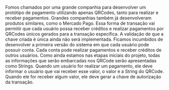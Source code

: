 Fomos chamados por uma grande companhia para desenvolver um protótipo de pagamento utilizando apenas QRCodes, tanto para realizar e receber pagamentos. Grandes companhias também já desenvolveram produtos similares, como o Mercado Pago. Essa forma de transação vai permitir que cada usuário possa receber créditos e realizar pagamentos por QRCodes únicos gerados para a transação específica. A validação de que a chave criada é única ainda não será implementada. Ficamos incumbidos de desenvolver a primeira versão do sistema em que cada usuário pode possuir conta. Cada conta pode realizar pagamentos e receber créditos de outros usuários. Como ainda estamos nas etapas iniciais do projeto, todas as informações que serão embarcadas nos QRCode serão apresentadas como Strings. Quando um usuário for realizar um pagamento, ele deve informar o usuário que vai receber esse valor, o valor e a String do QRCode. Quando ele for receber algum valor, ele deve gerar a chave de autorização da transação.